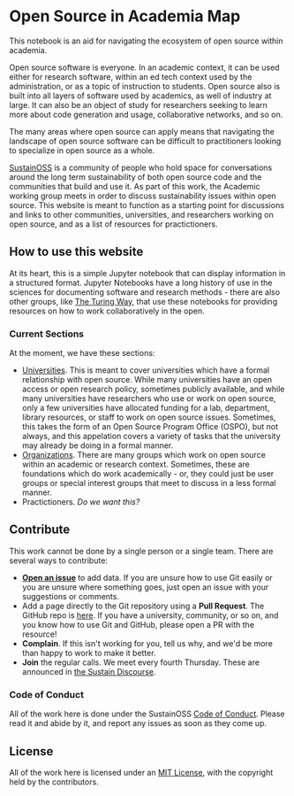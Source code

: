 # Open Source in Academia Map

This notebook is an aid for navigating the ecosystem of open source within academia.

Open source software is everyone. In an academic context, it can be used either for research software, within an ed tech context used by the administration, or as a topic of instruction to students. Open source also is built into all layers of software used by academics, as well of industry at large. It can also be an object of study for researchers seeking to learn more about code generation and usage, collaborative networks, and so on.

The many areas where open source can apply means that navigating the landscape of open source software can be difficult to practitioners looking to specialize in open source as a whole. 

[SustainOSS](https://sustainoss.org) is a community of people who hold space for conversations around the long term sustainability of both open source code and the communities that build and use it. As part of this work, the Academic working group meets in order to discuss sustainability issues within open source. This website is meant to function as a starting point for discussions and links to other communities, universities, and researchers working on open source, and as a list of resources for practictioners.

## How to use this website

At its heart, this is a simple Jupyter notebook that can display information in a structured format. Jupyter Notebooks have a long history of use in the sciences for documenting software and research methods - there are also other groups, like [The Turing Way](https://the-turing-way.netlify.app/index.html), that use these notebooks for providing resources on how to work collaboratively in the open.

### Current Sections

At the moment, we have these sections:

- [Universities](./universities.md). This is meant to cover universities which have a formal relationship with open source. While many universities have an open access or open research policy, sometimes publicly available, and while many universities have researchers who use or work on open source, only a few universities have allocated funding for a lab, department, library resources, or staff to work on open source issues. Sometimes, this takes the form of an Open Source Program Office (OSPO), but not always, and this appelation covers a variety of tasks that the university may already be doing in a formal manner.
- [Organizations](./organizations.md). There are many groups which work on open source within an academic or research context. Sometimes, these are foundations which do work academically - or, they could just be user groups or special interest groups that meet to discuss in a less formal manner. 
- Practictioners. _Do we want this?_

## Contribute

This work cannot be done by a single person or a single team. There are several ways to contribute:

- [**Open an issue**](https://github.com/sustainers/academic-map/issues/new) to add data. If you are unsure how to use Git easily or you are unsure where something goes, just open an issue with your suggestions or comments. 
- Add a page directly to the Git repository using a **Pull Request**. The GitHub repo is [here](https://github.com/sustainers/academic-map/). If you have a university, community, or so on, and you know how to use Git and GitHub, please open a PR with the resource! 
- **Complain**. If this isn't working for you, tell us why, and we'd be more than happy to work to make it better.
- **Join** the regular calls. We meet every fourth Thursday. These are announced in [the Sustain Discourse](https://discourse.sustainoss.org/).

### Code of Conduct

All of the work here is done under the SustainOSS [Code of Conduct](https://sustainoss.org/code-of-conduct/). Please read it and abide by it, and report any issues as soon as they come up.

## License

All of the work here is licensed under an [MIT License](./LICENSE), with the copyright held by the contributors. 